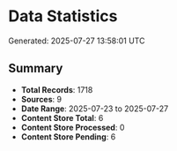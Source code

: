 # Data Statistics

Generated: 2025-07-27 13:58:01 UTC

## Summary

- **Total Records**: 1718
- **Sources**: 9
- **Date Range**: 2025-07-23 to 2025-07-27
- **Content Store Total**: 6
- **Content Store Processed**: 0
- **Content Store Pending**: 6
